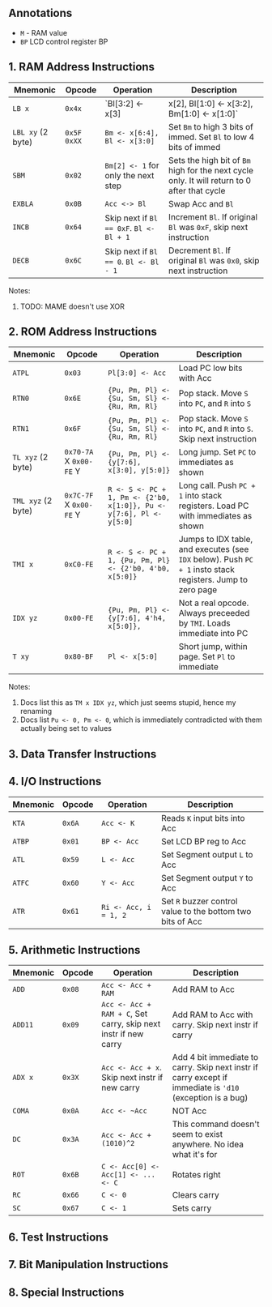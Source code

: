 ## Annotations

* `M` - RAM value
* `BP` LCD control register BP

## 1. RAM Address Instructions

| Mnemonic          | Opcode        | Operation                                                      | Description                                                                                                                                                  |
| ----------------- | ------------- | -------------------------------------------------------------- | ------------------------------------------------------------------------------------------------------------------------------------------------------------ |
| `LB x`            | `0x4x`        | `Bl[3:2] <- x[3] | x[2], Bl[1:0] <- x[3:2], Bm[1:0] <- x[1:0]` | Set lower 2 bits of `Bm` to the lower 2 of immed. Set lower 2 bits of `Bl` to upper 2 of immed. Set upper 2 bits of `Bl` to the upper 2 of immed XORed. \[1] |
| `LBL xy` (2 byte) | `0x5F` `0xXX` | `Bm <- x[6:4], Bl <- x[3:0]`                                   | Set `Bm` to high 3 bits of immed. Set `Bl` to low 4 bits of immed                                                                                            |
| `SBM`             | `0x02`        | `Bm[2] <- 1` for only the next step                            | Sets the high bit of `Bm` high for the next cycle only. It will return to 0 after that cycle                                                                 |
| `EXBLA`           | `0x0B`        | `Acc <-> Bl`                                                   | Swap Acc and `Bl`                                                                                                                                            |
| `INCB`            | `0x64`        | Skip next if `Bl == 0xF`. `Bl <- Bl + 1`                       | Increment `Bl`. If original `Bl` was `0xF`, skip next instruction                                                                                            |
| `DECB`            | `0x6C`        | Skip next if `Bl == 0`. `Bl <- Bl - 1`                         | Decrement `Bl`. If original `Bl` was `0x0`, skip next instruction                                                                                            |

Notes:
1. TODO: MAME doesn't use XOR

## 2. ROM Address Instructions

| Mnemonic           | Opcode                  | Operation                                                            | Description                                                                                                |
| ------------------ | ----------------------- | -------------------------------------------------------------------- | ---------------------------------------------------------------------------------------------------------- |
| `ATPL`             | `0x03`                  | `Pl[3:0] <- Acc`                                                     | Load PC low bits with Acc                                                                                  |
| `RTN0`             | `0x6E`                  | `{Pu, Pm, Pl} <- {Su, Sm, Sl} <- {Ru, Rm, Rl}`                       | Pop stack. Move `S` into `PC`, and `R` into `S`                                                            |
| `RTN1`             | `0x6F`                  | `{Pu, Pm, Pl} <- {Su, Sm, Sl} <- {Ru, Rm, Rl}`                       | Pop stack. Move `S` into `PC`, and `R` into `S`. Skip next instruction                                     |
| `TL xyz` (2 byte)  | `0x70-7A` X `0x00-FE` Y | `{Pu, Pm, Pl} <- {y[7:6], x[3:0], y[5:0]}`                           | Long jump. Set `PC` to immediates as shown                                                                 |
| `TML xyz` (2 byte) | `0x7C-7F` X `0x00-FE` Y | `R <- S <- PC + 1, Pm <- {2'b0, x[1:0]}, Pu <- y[7:6], Pl <- y[5:0]` | Long call. Push `PC + 1` into stack registers. Load PC with immediates as shown                            |
| `TMI x`            | `0xC0-FE`               | `R <- S <- PC + 1, {Pu, Pm, Pl} <- {2'b0, 4'b0, x[5:0]}`             | Jumps to IDX table, and executes (see `IDX` below). Push `PC + 1` insto stack registers. Jump to zero page |
| `IDX yz`           | `0x00-FE`               | `{Pu, Pm, Pl} <- {y[7:6], 4'h4, x[5:0]}, `                           | Not a real opcode. Always preceeded by `TMI`. Loads immediate into PC                                      |
| `T xy`             | `0x80-BF`               | `Pl <- x[5:0]`                                                       | Short jump, within page. Set `Pl` to immediate                                                             |

Notes:
1. Docs list this as `TM x IDX yz`, which just seems stupid, hence my renaming
2. Docs list `Pu <- 0, Pm <- 0`, which is immediately contradicted with them actually being set to values

## 3. Data Transfer Instructions

## 4. I/O Instructions

| Mnemonic | Opcode | Operation             | Description                                                |
| -------- | ------ | --------------------- | ---------------------------------------------------------- |
| `KTA`    | `0x6A` | `Acc <- K`            | Reads `K` input bits into Acc                              |
| `ATBP`   | `0x01` | `BP <- Acc`           | Set LCD BP reg to Acc                                      |
| `ATL`    | `0x59` | `L <- Acc`            | Set Segment output `L` to Acc                              |
| `ATFC`   | `0x60` | `Y <- Acc`            | Set Segment output `Y` to Acc                              |
| `ATR`    | `0x61` | `Ri <- Acc, i = 1, 2` | Set `R` buzzer control value to the bottom two bits of Acc |

## 5. Arithmetic Instructions

| Mnemonic | Opcode | Operation                                                       | Description                                                                                               |
| -------- | ------ | --------------------------------------------------------------- | --------------------------------------------------------------------------------------------------------- |
| `ADD`    | `0x08` | `Acc <- Acc + RAM`                                              | Add RAM to Acc                                                                                            |
| `ADD11`  | `0x09` | `Acc <- Acc + RAM + C`, Set carry, skip next instr if new carry | Add RAM to Acc with carry. Skip next instr if carry                                                       |
| `ADX x`  | `0x3X` | `Acc <- Acc + x`. Skip next instr if new carry                  | Add 4 bit immediate to carry. Skip next instr if carry except if immediate is `'d10` (exception is a bug) |
| `COMA`   | `0x0A` | `Acc <- ~Acc`                                                   | NOT Acc                                                                                                   |
| `DC`     | `0x3A` | `Acc <- Acc + (1010)^2`                                         | This command doesn't seem to exist anywhere. No idea what it's for                                        |
| `ROT`    | `0x6B` | `C <- Acc[0] <- Acc[1] <- ... <- C`                             | Rotates right                                                                                             |
| `RC`     | `0x66` | `C <- 0`                                                        | Clears carry                                                                                              |
| `SC`     | `0x67` | `C <- 1`                                                        | Sets carry                                                                                                |

## 6. Test Instructions

## 7. Bit Manipulation Instructions

## 8. Special Instructions